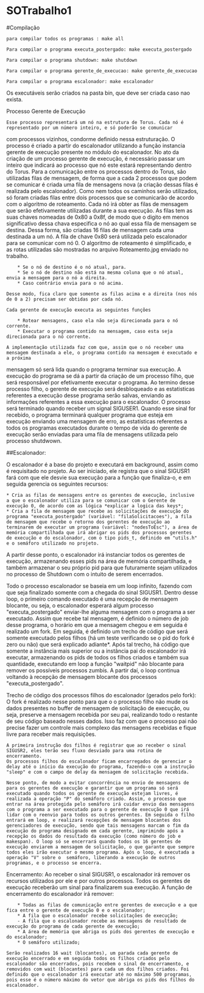 # SOTrabalho1

#Compilação

	para compilar todos os programas : make all

	Para compilar o programa executa_postergado: make executa_postergado

	Para compilar o programa shutdown: make shutdown

	Para compilar o programa gerente_de_execucao: make gerente_de_execucao

	Para compilar o programa escalonador: make escalonador


Os executáveis serão criados na pasta bin, que deve ser criada caso nao exista.

Processo Gerente de Execução

	Esse processo representará um nó na estrutura de Torus. Cada nó é representado por um número inteiro, e só poderão se comunicar
com processos vizinhos, condorme definido nessa estruturação.
	O processo é criado a partir do escalonador utilizando a função instancia gerente de execução
presente no módulo do escalonador.
	No ato da criação de um processo gerente de execução, é necessário passar um inteiro que indicará ao processo que nó este estará
representando dentro do Torus.
	Para a comunicação entre os processos dentro do Torus, são utilizadas filas de mensagem, de forma que a cada 2 processos que 
podem se comunicar é criada uma fila de mensagens nova (a criação dessas filas é realizada pelo escalonador). Como nem todos os caminhos 
serão utilizados, só foram criadas filas entre dois processos que se comunicarão de acordo com o algoritmo de roteamento. Cada nó irá 
obter as filas de mensagem que serão efetivamente utilizadas durante a sua execução. As filas tem as suas chaves nomeadas de 0x80 a 
0x8f, de modo que o digito em menos significativo dessa chava especifica o nó ao qual essa fila de mensagem se destina. Dessa forma, são 
criadas 16 filas de mensagem cada uma destinada a um nó. A fila de chave 0x80 será utilizada pelo escalonador para se comunicar com nó 
0.
	O algoritmo de roteamento é simplificado, e as rotas utilizadas são mostradas no arquivo Roteamento.jpg enviado no trabalho.

		* Se o nó de destino é o nó atual, para.
		* Se o nó de destino não está na mesma coluna que o nó atual, envia a mensagem para o nó a direita.
		* Caso contrário envia para o nó acima.

	Desse modo, fica claro que somente as filas acima e a direita (nos nós de 0 a 2) precisam ser obtidas por cada nó.
	
	Cada gerente de execução executa as seguintes funções

		* Rotear mensagens, caso ela não seja direcionada para o nó corrente.
		* Executar o programa contido na mensagem, caso esta seja direcionada para o nó corrente.

	A implementação utilizada faz com que, assim que o nó receber uma mensagem destinada a ele, o programa contido na mensagem é executado e a próxima 
mensagem só será lida quando o programa terminar sua execução.
	A execução do programa se dá a partir da criação de um processo filho, que será responsável por efetivamente executar o programa. Ao termino desse
processo filho, o gerente de execução será desbloqueado e as estatisticas referentes a execução desse programa serão salvas, enviando as informações referentes a essa execução para o escalonador. 
	O processo será terminado quando receber um signal SIGUSER1. Quando esse sinal for recebido, o programa terminará qualquer programa que esteja em
execução enviando uma mensagem de erro, as estatísticas referentes a todos os programas executados durante o tempo de vida do gerente de execução serão enviadas para uma fila de mensagens utilizada pelo processo shutdwown.

##Escalonador:

O escalonador é a base do projeto e executará em background, assim como é requisitado no projeto. Ao ser iniciado, ele registra que o sinal SIGUSR1 fará com que ele desvie sua execução para a função que finaliza-o, e em seguida gerencia os seguintes recursos:

	* Cria as filas de mensagens entre os gerentes de execução, inclusive a que o escalonador utiliza para se comunicar com o Gerente de execução 0, de acordo com as lógica *explicar a logica das keys*;
	* Cria a fila de mensagem que recebe as solicitações de execução do programa "executa_postergado" (variável: "filaSolicitacoes"), a fila de mensagem que recebe o retorno dos gerentes de execução ao terminarem de executar um programa (variável: "nodesToEsc"), a área de memória compartilhada que irá abrigar os pids dos processos gerentes de execução e do escalonador, com o tipo pids_t, definido em "utils.h" e o semáforo utilizado no projeto.

A partir desse ponto, o escalonador irá instanciar todos os gerentes de execução, armazenando esses pids na área de memória compartilhada, e também armazenar o seu próprio pid para que futuramente sejam utilizados no processo de Shutdown com o intuito de serem encerrados.

Todo o processo escalonador se baseia em um loop infinito, fazendo com que seja finalizado somente com a chegada do sinal SIGUSR1. Dentro desse loop, o primeiro comando executado é uma recepção de mensagem blocante, ou seja, o escalonador esperará algum processo "executa_postergado" enviar-lhe alguma mensagem com o programa a ser executado. Assim que recebe tal mensagem, é definido o número de job desse programa, o horário em que a mensagem chegou e em seguida é realizado um fork. Em seguida, é definido um trecho de código que será somente executado pelos filhos (há um teste verificando se o pid do fork é zero ou não) que será explicado adiante*. Após tal trecho, há código que somente a instância mais superior ou a instância pai do escalonador irá executar, armazenando os pids de todos os filhos criados e também sua quantidade, executando em loop a função "waitpid" não blocante para remover os possíveis processos zumbis. A partir daí, o loop continua voltando à recepção de mensagem blocante dos processos "executa_postergado".

Trecho de código dos processos filhos do escalonador (gerados pelo fork):
	O fork é realizado nesse ponto para que o o processo filho não mude os dados presentes no buffer de mensagem de solicitação de execução, ou seja, preserve a mensagem recebida por seu pai, realizando todo o restante de seu código baseado nesses dados. Isso faz com que o processo pai não precise fazer um controle mais complexo das mensagens recebidas e fique livre para receber mais requisições.

	A primeira instrução dos filhos é registrar que ao receber o sinal SIGUSR2, eles terão seu fluxo desviado para uma rotina de encerramento.
	Os processos filhos do escalonador ficam encarregados de gerenciar o delay até o início da execução do programa, fazendo-o com a instrução "sleep" e com o campo de delay da mensagem de solicitação recebida.

	Nesse ponto, de modo a evitar concorrência no envio de mensagens de para os gerentes de execução e garantir que um programa só será executado quando todos os gerente de execução estejam livres, é realizada a operação "P" do semáforo criado. Assim, o processo que entrar na área protegida pelo semáforo irá cuidar envio das mensagens com o programa a ser executado para o gerente de execução 0 que irá lidar com o reenvio para todos os outros gerentes. Em seguida o filho entrará em loop, e realizará recepções de mensagem blocantes dos gerenciadores de execução, sendo que tais mensagens marcam o fim da execução do programa designado em cada gerente, imprimindo após a recepção os dados do resultado da execução (como número do job e makespan). O loop só se encerrará quando todos os 16 gerentes de execução enviarem a mensagem de solicitação, o que garante que sempre todos eles irão executar o mesmo programa. Após o loop, é executada a operação "V" sobre o  semáforo, liberando a execução de outros programas, e o processo se encerra.

Encerramento:
	Ao receber o sinal SIGUSR1, o escalonador irá remover os recursos utilizados por ele e por outros processos. Todos os gerentes de execução receberão um sinal para finalizarem sua execução. A função de encerramento do escalonador irá remover:
	
		* Todas as filas de comunicação entre gerentes de execução e a que fica entre o gerente de execução 0 e o escalonador;
		* A fila que o escalonador recebe solicitações de execução;
		- A fila que o escalonador recebe as mensagens de resultado de execução do programa de cada gerente de execução;
		* A área de memória que abriga os pids dos gerentes de execução e do escalonador;
		* O semáforo utilizado;

	Serão realizados 16 wait (blocantes), um parada cada gerente de execução encerrado e em seguida todos os filhos criados pelo escalonador são encerrados, pois recebem o sinal de encerramento, e removidos com wait (blocantes) para cada um dos filhos criados. Foi definido que o escalonador irá executar até no máximo 500 programas, pois esse é o número máximo do vetor que abriga os pids dos filhos do escalonador.

